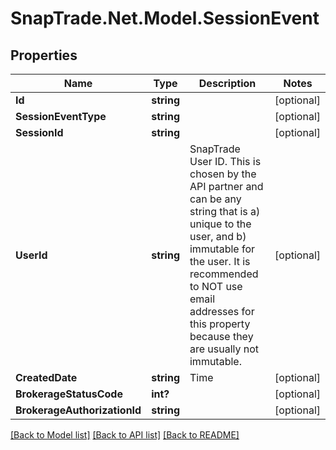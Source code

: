 # SnapTrade.Net.Model.SessionEvent

## Properties

Name | Type | Description | Notes
------------ | ------------- | ------------- | -------------
**Id** | **string** |  | [optional] 
**SessionEventType** | **string** |  | [optional] 
**SessionId** | **string** |  | [optional] 
**UserId** | **string** | SnapTrade User ID. This is chosen by the API partner and can be any string that is a) unique to the user, and b) immutable for the user. It is recommended to NOT use email addresses for this property because they are usually not immutable. | [optional] 
**CreatedDate** | **string** | Time | [optional] 
**BrokerageStatusCode** | **int?** |  | [optional] 
**BrokerageAuthorizationId** | **string** |  | [optional] 

[[Back to Model list]](../README.md#documentation-for-models) [[Back to API list]](../README.md#documentation-for-api-endpoints) [[Back to README]](../README.md)

